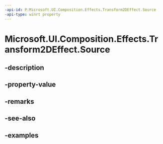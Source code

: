 ```yaml
---
-api-id: P:Microsoft.UI.Composition.Effects.Transform2DEffect.Source
-api-type: winrt property
---
```


<!-- Property syntax.
public IGraphicsEffectSource Source { get;  set; }
-->

# Microsoft.UI.Composition.Effects.Transform2DEffect.Source

## -description

## -property-value

## -remarks

## -see-also

## -examples

